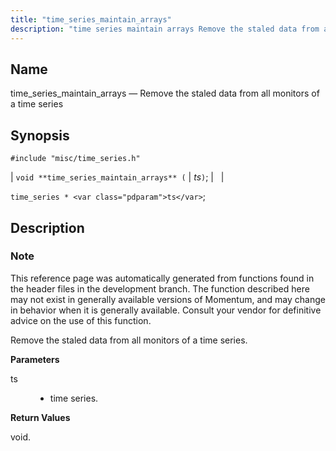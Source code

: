 ```yaml
---
title: "time_series_maintain_arrays"
description: "time series maintain arrays Remove the staled data from all monitors of a time series void time series maintain arrays ts time series ts This reference page was automatically generated from functions found in the header files in the development branch The function described here may not exist in generally..."
---
```


<a name="apis.time_series_maintain_arrays"></a> 
## Name

time_series_maintain_arrays — Remove the staled data from all monitors of a time series

## Synopsis

`#include "misc/time_series.h"`

| `void **time_series_maintain_arrays** (` | <var class="pdparam">ts</var>`)`; |   |

`time_series * <var class="pdparam">ts</var>`;<a name="idp63823968"></a> 
## Description

### Note

This reference page was automatically generated from functions found in the header files in the development branch. The function described here may not exist in generally available versions of Momentum, and may change in behavior when it is generally available. Consult your vendor for definitive advice on the use of this function.

Remove the staled data from all monitors of a time series.

**<a name="idp63826848"></a> Parameters**

<dl class="variablelist">

<dt>ts</dt>

<dd>

- time series.

</dd>

</dl>

**<a name="idp63829552"></a> Return Values**

void.